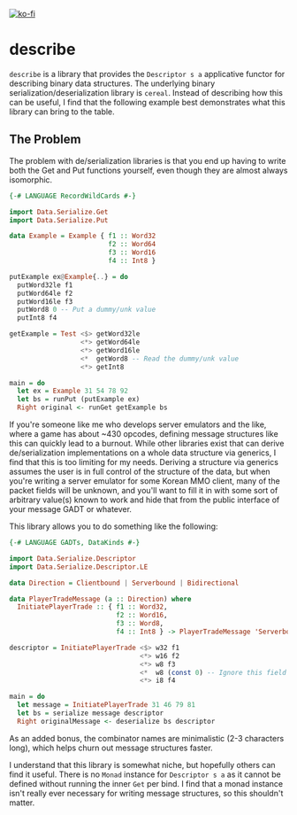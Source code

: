 [![ko-fi](https://www.ko-fi.com/img/githubbutton_sm.svg)](https://ko-fi.com/Y8Y1WWTU)
# describe

`describe` is a library that provides the `Descriptor s a` applicative functor for describing binary data structures. The underlying binary serialization/deserialization library is `cereal`. Instead of describing how this can be useful, I find that the following example best demonstrates what this library can bring to the table.

## The Problem

The problem with de/serialization libraries is that you end up having to write both the Get and Put functions yourself, even though they are almost always isomorphic.

```hs
{-# LANGUAGE RecordWildCards #-}

import Data.Serialize.Get
import Data.Serialize.Put

data Example = Example { f1 :: Word32
                         f2 :: Word64
                         f3 :: Word16
                         f4 :: Int8 }

putExample ex@Example{..} = do
  putWord32le f1
  putWord64le f2
  putWord16le f3
  putWord8 0 -- Put a dummy/unk value
  putInt8 f4

getExample = Test <$> getWord32le
                  <*> getWord64le
                  <*> getWord16le
                  <*  getWord8 -- Read the dummy/unk value
                  <*> getInt8

main = do
  let ex = Example 31 54 78 92
  let bs = runPut (putExample ex)
  Right original <- runGet getExample bs
```

If you're someone like me who develops server emulators and the like, where a game has about ~430 opcodes, defining message structures like this can quickly lead to a burnout. While other libraries exist that can derive de/serialization implementations on a whole data structure via generics, I find that this is too limiting for my needs. Deriving a structure via generics assumes the user is in full control of the structure of the data, but when you're writing a server emulator for some Korean MMO client, many of the packet fields will be unknown, and you'll want to fill it in with some sort of arbitrary value(s) known to work and hide that from the public interface of your message GADT or whatever.

This library allows you to do something like the following:

```hs
{-# LANGUAGE GADTs, DataKinds #-}

import Data.Serialize.Descriptor
import Data.Serialize.Descriptor.LE

data Direction = Clientbound | Serverbound | Bidirectional

data PlayerTradeMessage (a :: Direction) where
  InitiatePlayerTrade :: { f1 :: Word32,
                           f2 :: Word16,
                           f3 :: Word8,
                           f4 :: Int8 } -> PlayerTradeMessage 'Serverbound

descriptor = InitiatePlayerTrade <$> w32 f1
                                 <*> w16 f2
                                 <*> w8 f3
                                 <*  w8 (const 0) -- Ignore this field when deserializing, and put a '0' during serialization.
                                 <*> i8 f4

main = do
  let message = InitiatePlayerTrade 31 46 79 81
  let bs = serialize message descriptor
  Right originalMessage <- deserialize bs descriptor
```

As an added bonus, the combinator names are minimalistic (2-3 characters long), which helps churn out message structures faster.

I understand that this library is somewhat niche, but hopefully others can find it useful. There is no `Monad` instance for `Descriptor s a` as it cannot be defined without running the inner `Get` per bind. I find that a monad instance isn't really ever necessary for writing message structures, so this shouldn't matter.
